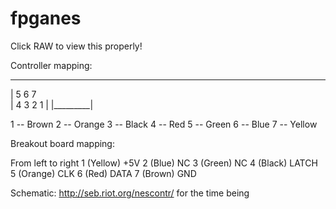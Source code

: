 fpganes
=======

Click RAW to view this properly!

Controller mapping:

_________
| 5 6 7  \
| 4 3 2 1 |
|_________|

1 -- Brown
2 -- Orange
3 -- Black
4 -- Red
5 -- Green
6 -- Blue
7 -- Yellow

Breakout board mapping:

From left to right
1 (Yellow) +5V
2 (Blue) NC
3 (Green) NC
4 (Black) LATCH
5 (Orange) CLK
6 (Red) DATA
7 (Brown) GND

Schematic: http://seb.riot.org/nescontr/ for the time being
